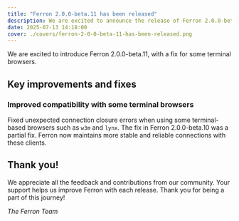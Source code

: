 ```yaml
---
title: "Ferron 2.0.0-beta.11 has been released"
description: We are excited to announce the release of Ferron 2.0.0-beta.11. This release brings a fix for some terminal browsers.
date: 2025-07-13 14:18:00
cover: ./covers/ferron-2-0-0-beta-11-has-been-released.png
---
```


We are excited to introduce Ferron 2.0.0-beta.11, with a fix for some terminal browsers.

## Key improvements and fixes

### Improved compatibility with some terminal browsers

Fixed unexpected connection closure errors when using some terminal-based browsers such as `w3m` and `lynx`. The fix in Ferron 2.0.0-beta.10 was a partial fix. Ferron now maintains more stable and reliable connections with these clients.

## Thank you!

We appreciate all the feedback and contributions from our community. Your support helps us improve Ferron with each release. Thank you for being a part of this journey!

_The Ferron Team_
